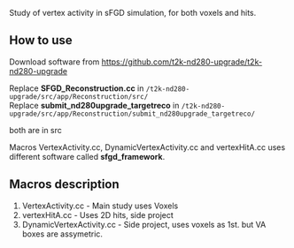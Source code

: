 Study of vertex activity in sFGD simulation, for both voxels and hits.

## How to use
Download software from https://github.com/t2k-nd280-upgrade/t2k-nd280-upgrade </br>

Replace **SFGD_Reconstruction.cc** in `/t2k-nd280-upgrade/src/app/Reconstruction/src/` </br>
Replace **submit_nd280upgrade_targetreco** in `/t2k-nd280-upgrade/src/app/Reconstruction/submit_nd280upgrade_targetreco/` </br>

both are in src </br>

Macros VertexActivity.cc, DynamicVertexActivity.cc and vertexHitA.cc uses different software called **sfgd_framework**.

## Macros description
1. VertexActivity.cc - Main study uses Voxels
2. vertexHitA.cc - Uses 2D hits, side project
3. DynamicVertexActivity.cc - Side project, uses voxels as 1st. but VA boxes are assymetric.
